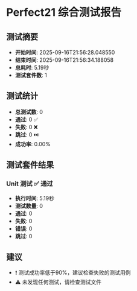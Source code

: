 
# Perfect21 综合测试报告

## 测试摘要

- **开始时间**: 2025-09-16T21:56:28.048550
- **结束时间**: 2025-09-16T21:56:34.188058
- **总耗时**: 5.19秒
- **测试套件数**: 1

## 测试统计

- **总测试数**: 0
- **通过**: 0 ✅
- **失败**: 0 ❌
- **跳过**: 0 ⏭️
- **成功率**: 0.00%

## 测试套件结果

### Unit 测试 ✅ 通过

- **执行时间**: 5.19秒
- **测试数量**: 0
- **通过**: 0
- **失败**: 0
- **错误**: 0
- **跳过**: 0


## 建议

- ❗ 测试成功率低于90%，建议检查失败的测试用例
- ⚠️ 未发现任何测试，请检查测试文件
